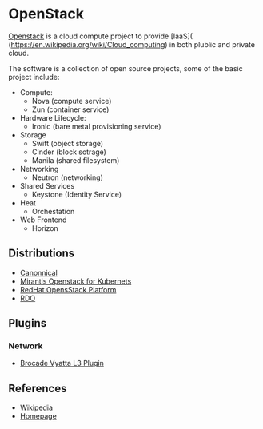 # OpenStack

[Openstack](https://en.wikipedia.org/wiki/OpenStack) is a cloud compute project to provide [IaaS](
(https://en.wikipedia.org/wiki/Cloud_computing) in both plublic and private cloud.

The software is a collection of open source projects, some of the basic project include:

* Compute:
  * Nova (compute service)
  * Zun (container service)
* Hardware Lifecycle:
  * Ironic (bare metal provisioning service)
* Storage
  * Swift (object storage)
  * Cinder (block sotrage)
  * Manila (shared filesystem)
* Networking
  * Neutron (networking)
* Shared Services
  * Keystone (Identity Service)
* Heat
  * Orchestation
* Web Frontend
  * Horizon


## Distributions

* [Canonnical](https://ubuntu.com/openstack)
* [Mirantis Openstack for Kubernets](https://www.mirantis.com/software/mirantis-openstack-for-kubernetes/)
* [RedHat OpensStack Platform](https://www.redhat.com/es/technologies/linux-platforms/openstack-platform)
* [RDO](https://www.rdoproject.org/)

## Plugins

### Network

* [Brocade Vyatta L3 Plugin](https://wiki.openstack.org/wiki/Brocade_Vyatta_L3_Plugin)

## References

* [Wikipedia](https://en.wikipedia.org/wiki/OpenStack)
* [Homepage](https://www.openstack.org/)
